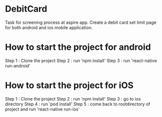 # DebitCard
Task for screening process at aspire app. Create a debit card set limit page for both android and ios mobile application.

# How to start the project for android
Step 1 : Clone the project
Step 2 : run 'npm install'
Step 3 : run 'react-native run-android'
# How to start the project for iOS
Step 1 : Clone the project
Step 2 : run 'npm install'
Step 3 : go to ios directory
Step 4 : run 'pod install'
Step 5 : come back to rootdirectory of project and run 'react-native run-ios'

